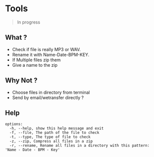 # Tools 


> In progress

## What ?

 - Check if file is really MP3 or WAV.
 - Rename it with Name-Date-BPM-KEY.
 - If Multiple files zip them
 - Give a name to the zip

## Why Not ?
- Choose files in directory from terminal
- Send by email/wetransfer directly ?


## Help


```
options:
  -h, --help, show this help message and exit
  -f, --file, The path of the file to check
  -t, --type, The type of file to check
  -z, --zip, Compress all files in a zip
  -r, --rename, Rename all files in a directory with this pattern: 'Name - Date - BPM - Key'
```


